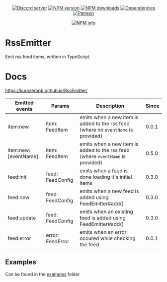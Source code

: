 <div align="center">
  <br />
  <p>
    <a href="https://discord.gg/p895czC"><img src="https://discordapp.com/api/guilds/240059867744698368/embed.png" alt="Discord server" /></a>
    <a href="https://www.npmjs.com/package/rss-emitter-ts"><img src="https://img.shields.io/npm/v/rss-emitter-ts.svg?maxAge=3600" alt="NPM version" /></a>
    <a href="https://www.npmjs.com/package/rss-emitter-ts"><img src="https://img.shields.io/npm/dt/rss-emitter-ts.svg?maxAge=3600" alt="NPM downloads" /></a>
    <a href="https://david-dm.org/KurozeroPB/rssemitter"><img src="https://img.shields.io/david/kurozeropb/rssemitter.svg?maxAge=3600" alt="Dependencies" /></a>
    <a href="https://www.patreon.com/Kurozero"><img src="https://img.shields.io/badge/donate-patreon-F96854.svg" alt="Patreon" /></a>
  </p>
  <p>
    <a href="https://nodei.co/npm/rss-emitter-ts/"><img src="https://nodei.co/npm/rss-emitter-ts.png?downloads=true&stars=true" alt="NPM info" /></a>
  </p>
</div>

# RssEmitter
Emit rss feed items, written in TypeScript

# Docs
https://kurozeropb.github.io/RssEmitter/

| Emitted events | Params            | Description                                                  | Since |
|----------------|-------------------|--------------------------------------------------------------|-------|
| item:new       | item:  FeedItem   | emits when a new item is added to the rss feed (where no `eventName` is provided)               | 0.0.1 |
| item:new<zero-width space>:\[eventName\]       | item:  FeedItem   | emits when a new item is added to the rss feed (where `eventName` is provided)              | 0.5.0 |
| feed:init      | feed:  FeedConfig | emits when a feed is done loading it's initial items         | 0.3.0 |
| feed:new       | feed:  FeedConfig | emits when a new feed is added using FeedEmitter#add()       | 0.3.0 |
| feed:update    | feed:  FeedConfig | emits when an existing feed is added using FeedEmitter#add() | 0.3.0 |
| feed:error     | error: FeedError  | emits when an error occured while checking the feed          | 0.0.1 |

## Examples
Can be found in the [examples](/examples) folder
